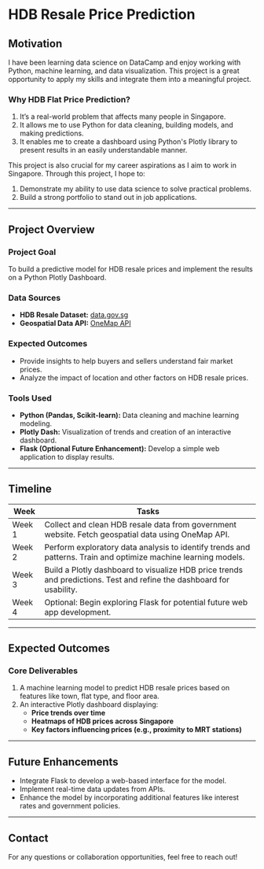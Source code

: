 # HDB Resale Price Prediction

## Motivation

I have been learning data science on DataCamp and enjoy working with Python, machine learning, and data visualization. This project is a great opportunity to apply my skills and integrate them into a meaningful project.

### Why HDB Flat Price Prediction?

1. It’s a real-world problem that affects many people in Singapore.
2. It allows me to use Python for data cleaning, building models, and making predictions.
3. It enables me to create a dashboard using Python's Plotly library to present results in an easily understandable manner.

This project is also crucial for my career aspirations as I aim to work in Singapore. Through this project, I hope to:

1. Demonstrate my ability to use data science to solve practical problems.
2. Build a strong portfolio to stand out in job applications.

---

## Project Overview

### Project Goal

To build a predictive model for HDB resale prices and implement the results on a Python Plotly Dashboard.

### Data Sources

- **HDB Resale Dataset:** [data.gov.sg](https://data.gov.sg/collections/189/view)
- **Geospatial Data API:** [OneMap API](https://www.onemap.gov.sg/apidocs/)

### Expected Outcomes

- Provide insights to help buyers and sellers understand fair market prices.
- Analyze the impact of location and other factors on HDB resale prices.

### Tools Used

- **Python (Pandas, Scikit-learn):** Data cleaning and machine learning modeling.
- **Plotly Dash:** Visualization of trends and creation of an interactive dashboard.
- **Flask (Optional Future Enhancement):** Develop a simple web application to display results.

---

## Timeline

| Week  | Tasks |
|-------|----------------------------------------------------------------|
| Week 1 | Collect and clean HDB resale data from government website. Fetch geospatial data using OneMap API. |
| Week 2 | Perform exploratory data analysis to identify trends and patterns. Train and optimize machine learning models. |
| Week 3 | Build a Plotly dashboard to visualize HDB price trends and predictions. Test and refine the dashboard for usability. |
| Week 4 | Optional: Begin exploring Flask for potential future web app development. |

---

## Expected Outcomes

### Core Deliverables

1. A machine learning model to predict HDB resale prices based on features like town, flat type, and floor area.
2. An interactive Plotly dashboard displaying:
   - **Price trends over time**
   - **Heatmaps of HDB prices across Singapore**
   - **Key factors influencing prices (e.g., proximity to MRT stations)**

---

## Future Enhancements

- Integrate Flask to develop a web-based interface for the model.
- Implement real-time data updates from APIs.
- Enhance the model by incorporating additional features like interest rates and government policies.

---

## Contact

For any questions or collaboration opportunities, feel free to reach out!
